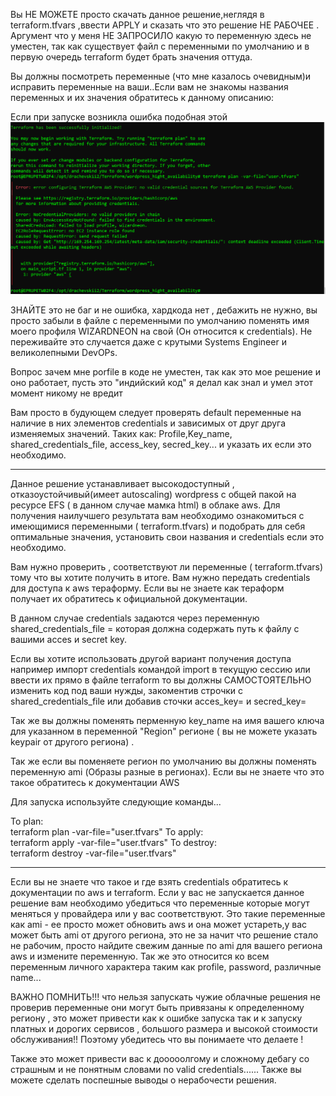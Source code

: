 Вы НЕ МОЖЕТЕ просто скачать данное решение,неглядя в terraform.tfvars  ,ввести APPLY и сказать что это решение НЕ РАБОЧЕЕ . 
Аргумент что у меня НЕ ЗАПРОСИЛО какую то переменную здесь не уместен, так как существует файл с переменными по умолчанию и в первую очередь terraform будет брать значения оттуда.

Вы должны  посмотреть переменные (что мне казалось очевидным)и исправить переменные на ваши..Если вам не знакомы названия переменных и их значения обратитесь к данному описанию:

Если при запуске возникла ошибка подобная этой ![alt text](https://github.com/wizardneon/Terraform/blob/main/wordpress_hight_availability/MicrosoftTeams-image.png)



ЗНАЙТЕ это не баг и не ошибка, хардкода нет , дебажить не нужно, вы просто забыли в файле с переменными по умолчанию поменять имя моего профиля  WIZARDNEON на свой (Он относится к credentials). Не переживайте это случается даже с крутыми Systems Engineer и великолепными DevOPs.

Вопрос зачем мне porfile  в коде не уместен, так как это мое решение и оно работает, пусть это "индийский код" я делал как знал и умел этот момент никому не вредит

Вам просто в будующем следует  проверять default переменные на наличие в них  элементов  credentials и зависимых от друг друга изменяемых значений.
Таких как: Profile,Key_name, shared_credentials_file, access_key, secred_key... и указать их если это необходимо.

*********************************************
Данное решение устанавливает высокодоступный , отказоустойчивый(имеет autoscaling) wordpress с общей пакой на ресурсе EFS ( в данном случае мамка html) в облаке aws. 
Для получения наилучшего результата вам необходимо ознакомиться с имеющимися переменными ( terraform.tfvars)  и подобрать для себя оптимальные значения, установить свои названия и credentials если это необходимо.

Вам нужно проверить , соответствуют ли переменные ( terraform.tfvars) тому что вы хотите получить в итоге. Вам нужно передать  credentials для доступа к aws тераформу. Если вы не знаете как тераформ получает их обратитесь к официальной документации. 

В данном случае credentials задаются через переменную shared_credentials_file =       которая должна  содержать путь к файлу с  вашими acces и secret key.

Если вы хотите использовать другой вариант получения доступа например импорт credentials командой import в текущую сессию или ввести их прямо в файле terraform то вы должны САМОСТОЯТЕЛЬНО изменить код под ваши нужды, закоментив строчки с  shared_credentials_file или добавив сточки acces_key= и secred_key=

Так же вы должны поменять перменную key_name на имя вашего ключа для указанном в переменной "Region"  регионе ( вы не можете указать keypair от другого региона) .

Так же если вы поменяете регион по умолчанию вы должны поменять переменную ami (Образы разные в регионах). Если вы не знаете что это такое обратитесь к документации AWS

Для запуска используйте следующие команды...
  
  To plan:   
  terraform plan -var-file="user.tfvars"
  To apply:    
  terraform apply -var-file="user.tfvars"
  To destroy:    
  terraform destroy -var-file="user.tfvars"

  *********************************
Если вы не знаете что такое и где взять credentials обратитесь к документации по aws и terraform.
Если у вас не запускается данное решение вам необходимо убедиться что переменные которые могут меняться у провайдера или у вас соответствуют.
Это такие переменные как ami - ее просто может обновить aws и она может устареть,у вас может быть ami от другого региона, это не за начит что решение стало не рабочим, просто найдите свежим данные по ami для вашего региона  aws и измените переменную.
Так же это относится ко всем переменным личного характера таким как profile, password,  различные name...

ВАЖНО ПОМНИТЬ!!! что нельзя запускать чужие облачные решения не проверив переменные они могут быть привязаны к определенному региону , это может привести как к ошибке запуска так и  к запуску платных и дорогих сервисов , большого размера и высокой стоимости обслуживания!! Поэтому убедитесь что вы понимаете что делаете ! 

Также это может привести вас к дооооолгому и сложному дебагу со страшным и не понятным словами no valid credentials...... Также вы можете сделать поспешные выводы о нерабочести решения.

